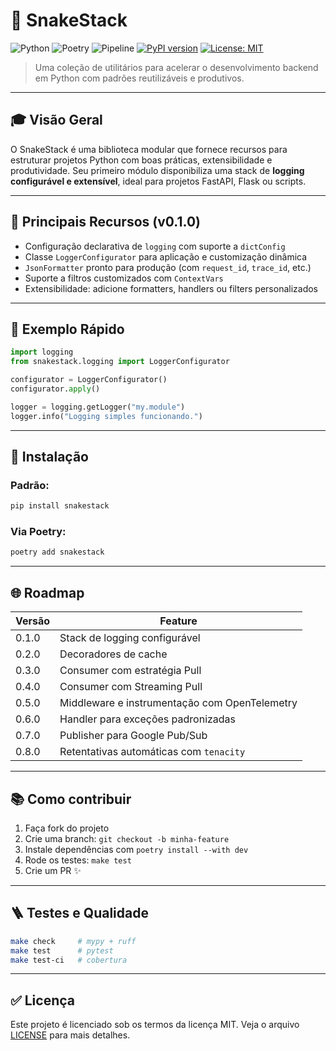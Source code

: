 # 🐍 SnakeStack

![Python](https://img.shields.io/badge/python-^3.13-blue)
![Poetry](https://img.shields.io/badge/poetry-2.1.3+-blueviolet)
![Pipeline](https://github.com/BrunoSegato/snakestack/actions/workflows/production.yml/badge.svg)
[![PyPI version](https://badge.fury.io/py/snakestack.svg)](https://pypi.org/project/snakestack/)
[![License: MIT](https://img.shields.io/badge/License-MIT-yellow.svg)](LICENSE)

> Uma coleção de utilitários para acelerar o desenvolvimento backend em Python com padrões reutilizáveis e produtivos.

---

## 🎓 Visão Geral

O SnakeStack é uma biblioteca modular que fornece recursos para estruturar projetos Python com boas práticas, extensibilidade e produtividade. Seu primeiro módulo disponibiliza uma stack de **logging configurável e extensível**, ideal para projetos FastAPI, Flask ou scripts.

---

## 🚀 Principais Recursos (v0.1.0)

* Configuração declarativa de `logging` com suporte a `dictConfig`
* Classe `LoggerConfigurator` para aplicação e customização dinâmica
* `JsonFormatter` pronto para produção (com `request_id`, `trace_id`, etc.)
* Suporte a filtros customizados com `ContextVars`
* Extensibilidade: adicione formatters, handlers ou filters personalizados

---

## 👀 Exemplo Rápido

```python
import logging
from snakestack.logging import LoggerConfigurator

configurator = LoggerConfigurator()
configurator.apply()

logger = logging.getLogger("my.module")
logger.info("Logging simples funcionando.")
```

---

## 🔧 Instalação

### Padrão:

```bash
pip install snakestack
```

### Via Poetry:

```bash
poetry add snakestack
```

---

## 🌐 Roadmap

| Versão | Feature                                                 |
| ------ | ------------------------------------------------------- |
| 0.1.0  | Stack de logging configurável                           |
| 0.2.0  | Decoradores de cache                           |
| 0.3.0  | Consumer com estratégia Pull                            |
| 0.4.0  | Consumer com Streaming Pull                             |
| 0.5.0  | Middleware e instrumentação com OpenTelemetry           |
| 0.6.0  | Handler para exceções padronizadas                      |
| 0.7.0  | Publisher para Google Pub/Sub |
| 0.8.0  | Retentativas automáticas com `tenacity`                 |

---

## 📚 Como contribuir

1. Faça fork do projeto
2. Crie uma branch: `git checkout -b minha-feature`
3. Instale dependências com `poetry install --with dev`
4. Rode os testes: `make test`
5. Crie um PR ✨

---

## 🪜 Testes e Qualidade

```bash
make check     # mypy + ruff
make test      # pytest
make test-ci   # cobertura
```

---

## ✅ Licença

Este projeto é licenciado sob os termos da licença MIT. Veja o arquivo [LICENSE](LICENSE) para mais detalhes.
